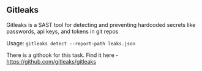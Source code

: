 ## Gitleaks

Gitleaks is a SAST tool for detecting and preventing hardcoded secrets like passwords, api keys, and tokens in git repos

Usage:
`gitleaks detect --report-path leaks.json`

There is a githook for this task. 
Find it here - https://github.com/gitleaks/gitleaks
